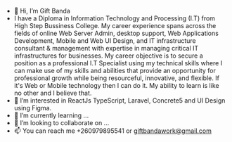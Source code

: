 - 👋 Hi, I’m Gift Banda
- I have a Diploma in Information Technology and Processing (I.T) from High Step Bussiness College. My career experience spans across the fields of online Web Server Admin, desktop support, Web Applications Development, Mobile and Web UI Design, and IT infrastructure consultant & management with expertise in managing critical IT infrastructures for businesses. My career objective is to secure a position as a professional I.T Specialist using my technical skills where I can make use of my skills and abilities that provide an opportunity for professional growth while being resourceful, innovative, and flexible. If it's Web or Mobile technology then I can do it. My ability to learn is like no other and I believe that.
- 👀 I’m interested in ReactJs TypeScript, Laravel, Concrete5 and UI Design using Figma.
- 🌱 I’m currently learning ...
- 💞️ I’m looking to collaborate on ...
- 📫 You can reach me +260979895541 or giftbandawork@gmail.com 

<!---
Gift-Banda-ZM/Gift-Banda-ZM is a ✨ special ✨ repository because its `README.md` (this file) appears on your GitHub profile.
You can click the Preview link to take a look at your changes.
--->
